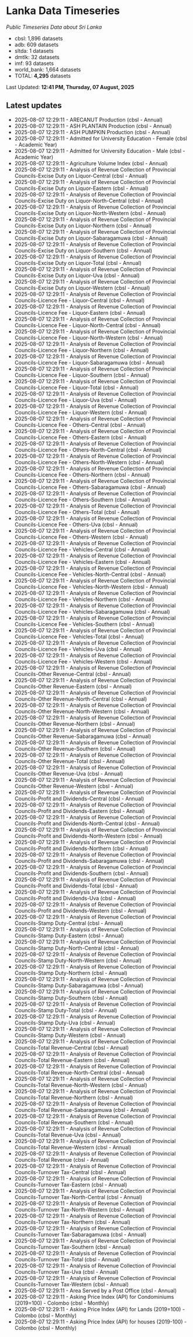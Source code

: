 # Lanka Data Timeseries
*Public Timeseries Data about Sri Lanka*

* cbsl: 1,896 datasets
* adb: 609 datasets
* sltda: 1 datasets
* dmtlk: 32 datasets
* imf: 93 datasets
* world_bank: 1,664 datasets
* TOTAL: **4,295** datasets

Last Updated: **12:41 PM, Thursday, 07 August, 2025**

## Latest updates

* 2025-08-07 12:29:11 - ARECANUT Production (cbsl - Annual)
* 2025-08-07 12:29:11 - ASH PLANTAIN Production (cbsl - Annual)
* 2025-08-07 12:29:11 - ASH PUMPKIN Production (cbsl - Annual)
* 2025-08-07 12:29:11 - Admitted for University Education - Female (cbsl - Academic Year)
* 2025-08-07 12:29:11 - Admitted for University Education - Male (cbsl - Academic Year)
* 2025-08-07 12:29:11 - Agriculture Volume Index (cbsl - Annual)
* 2025-08-07 12:29:11 - Analysis of Revenue Collection of Provincial Councils-Excise Duty on Liquor-Central (cbsl - Annual)
* 2025-08-07 12:29:11 - Analysis of Revenue Collection of Provincial Councils-Excise Duty on Liquor-Eastern (cbsl - Annual)
* 2025-08-07 12:29:11 - Analysis of Revenue Collection of Provincial Councils-Excise Duty on Liquor-North-Central (cbsl - Annual)
* 2025-08-07 12:29:11 - Analysis of Revenue Collection of Provincial Councils-Excise Duty on Liquor-North-Western (cbsl - Annual)
* 2025-08-07 12:29:11 - Analysis of Revenue Collection of Provincial Councils-Excise Duty on Liquor-Northern (cbsl - Annual)
* 2025-08-07 12:29:11 - Analysis of Revenue Collection of Provincial Councils-Excise Duty on Liquor-Sabaragamuwa (cbsl - Annual)
* 2025-08-07 12:29:11 - Analysis of Revenue Collection of Provincial Councils-Excise Duty on Liquor-Southern (cbsl - Annual)
* 2025-08-07 12:29:11 - Analysis of Revenue Collection of Provincial Councils-Excise Duty on Liquor-Total (cbsl - Annual)
* 2025-08-07 12:29:11 - Analysis of Revenue Collection of Provincial Councils-Excise Duty on Liquor-Uva (cbsl - Annual)
* 2025-08-07 12:29:11 - Analysis of Revenue Collection of Provincial Councils-Excise Duty on Liquor-Western (cbsl - Annual)
* 2025-08-07 12:29:11 - Analysis of Revenue Collection of Provincial Councils-Licence Fee - Liquor-Central (cbsl - Annual)
* 2025-08-07 12:29:11 - Analysis of Revenue Collection of Provincial Councils-Licence Fee - Liquor-Eastern (cbsl - Annual)
* 2025-08-07 12:29:11 - Analysis of Revenue Collection of Provincial Councils-Licence Fee - Liquor-North-Central (cbsl - Annual)
* 2025-08-07 12:29:11 - Analysis of Revenue Collection of Provincial Councils-Licence Fee - Liquor-North-Western (cbsl - Annual)
* 2025-08-07 12:29:11 - Analysis of Revenue Collection of Provincial Councils-Licence Fee - Liquor-Northern (cbsl - Annual)
* 2025-08-07 12:29:11 - Analysis of Revenue Collection of Provincial Councils-Licence Fee - Liquor-Sabaragamuwa (cbsl - Annual)
* 2025-08-07 12:29:11 - Analysis of Revenue Collection of Provincial Councils-Licence Fee - Liquor-Southern (cbsl - Annual)
* 2025-08-07 12:29:11 - Analysis of Revenue Collection of Provincial Councils-Licence Fee - Liquor-Total (cbsl - Annual)
* 2025-08-07 12:29:11 - Analysis of Revenue Collection of Provincial Councils-Licence Fee - Liquor-Uva (cbsl - Annual)
* 2025-08-07 12:29:11 - Analysis of Revenue Collection of Provincial Councils-Licence Fee - Liquor-Western (cbsl - Annual)
* 2025-08-07 12:29:11 - Analysis of Revenue Collection of Provincial Councils-Licence Fee - Others-Central (cbsl - Annual)
* 2025-08-07 12:29:11 - Analysis of Revenue Collection of Provincial Councils-Licence Fee - Others-Eastern (cbsl - Annual)
* 2025-08-07 12:29:11 - Analysis of Revenue Collection of Provincial Councils-Licence Fee - Others-North-Central (cbsl - Annual)
* 2025-08-07 12:29:11 - Analysis of Revenue Collection of Provincial Councils-Licence Fee - Others-North-Western (cbsl - Annual)
* 2025-08-07 12:29:11 - Analysis of Revenue Collection of Provincial Councils-Licence Fee - Others-Northern (cbsl - Annual)
* 2025-08-07 12:29:11 - Analysis of Revenue Collection of Provincial Councils-Licence Fee - Others-Sabaragamuwa (cbsl - Annual)
* 2025-08-07 12:29:11 - Analysis of Revenue Collection of Provincial Councils-Licence Fee - Others-Southern (cbsl - Annual)
* 2025-08-07 12:29:11 - Analysis of Revenue Collection of Provincial Councils-Licence Fee - Others-Total (cbsl - Annual)
* 2025-08-07 12:29:11 - Analysis of Revenue Collection of Provincial Councils-Licence Fee - Others-Uva (cbsl - Annual)
* 2025-08-07 12:29:11 - Analysis of Revenue Collection of Provincial Councils-Licence Fee - Others-Western (cbsl - Annual)
* 2025-08-07 12:29:11 - Analysis of Revenue Collection of Provincial Councils-Licence Fee - Vehicles-Central (cbsl - Annual)
* 2025-08-07 12:29:11 - Analysis of Revenue Collection of Provincial Councils-Licence Fee - Vehicles-Eastern (cbsl - Annual)
* 2025-08-07 12:29:11 - Analysis of Revenue Collection of Provincial Councils-Licence Fee - Vehicles-North-Central (cbsl - Annual)
* 2025-08-07 12:29:11 - Analysis of Revenue Collection of Provincial Councils-Licence Fee - Vehicles-North-Western (cbsl - Annual)
* 2025-08-07 12:29:11 - Analysis of Revenue Collection of Provincial Councils-Licence Fee - Vehicles-Northern (cbsl - Annual)
* 2025-08-07 12:29:11 - Analysis of Revenue Collection of Provincial Councils-Licence Fee - Vehicles-Sabaragamuwa (cbsl - Annual)
* 2025-08-07 12:29:11 - Analysis of Revenue Collection of Provincial Councils-Licence Fee - Vehicles-Southern (cbsl - Annual)
* 2025-08-07 12:29:11 - Analysis of Revenue Collection of Provincial Councils-Licence Fee - Vehicles-Total (cbsl - Annual)
* 2025-08-07 12:29:11 - Analysis of Revenue Collection of Provincial Councils-Licence Fee - Vehicles-Uva (cbsl - Annual)
* 2025-08-07 12:29:11 - Analysis of Revenue Collection of Provincial Councils-Licence Fee - Vehicles-Western (cbsl - Annual)
* 2025-08-07 12:29:11 - Analysis of Revenue Collection of Provincial Councils-Other Revenue-Central (cbsl - Annual)
* 2025-08-07 12:29:11 - Analysis of Revenue Collection of Provincial Councils-Other Revenue-Eastern (cbsl - Annual)
* 2025-08-07 12:29:11 - Analysis of Revenue Collection of Provincial Councils-Other Revenue-North-Central (cbsl - Annual)
* 2025-08-07 12:29:11 - Analysis of Revenue Collection of Provincial Councils-Other Revenue-North-Western (cbsl - Annual)
* 2025-08-07 12:29:11 - Analysis of Revenue Collection of Provincial Councils-Other Revenue-Northern (cbsl - Annual)
* 2025-08-07 12:29:11 - Analysis of Revenue Collection of Provincial Councils-Other Revenue-Sabaragamuwa (cbsl - Annual)
* 2025-08-07 12:29:11 - Analysis of Revenue Collection of Provincial Councils-Other Revenue-Southern (cbsl - Annual)
* 2025-08-07 12:29:11 - Analysis of Revenue Collection of Provincial Councils-Other Revenue-Total (cbsl - Annual)
* 2025-08-07 12:29:11 - Analysis of Revenue Collection of Provincial Councils-Other Revenue-Uva (cbsl - Annual)
* 2025-08-07 12:29:11 - Analysis of Revenue Collection of Provincial Councils-Other Revenue-Western (cbsl - Annual)
* 2025-08-07 12:29:11 - Analysis of Revenue Collection of Provincial Councils-Profit and Dividends-Central (cbsl - Annual)
* 2025-08-07 12:29:11 - Analysis of Revenue Collection of Provincial Councils-Profit and Dividends-Eastern (cbsl - Annual)
* 2025-08-07 12:29:11 - Analysis of Revenue Collection of Provincial Councils-Profit and Dividends-North-Central (cbsl - Annual)
* 2025-08-07 12:29:11 - Analysis of Revenue Collection of Provincial Councils-Profit and Dividends-North-Western (cbsl - Annual)
* 2025-08-07 12:29:11 - Analysis of Revenue Collection of Provincial Councils-Profit and Dividends-Northern (cbsl - Annual)
* 2025-08-07 12:29:11 - Analysis of Revenue Collection of Provincial Councils-Profit and Dividends-Sabaragamuwa (cbsl - Annual)
* 2025-08-07 12:29:11 - Analysis of Revenue Collection of Provincial Councils-Profit and Dividends-Southern (cbsl - Annual)
* 2025-08-07 12:29:11 - Analysis of Revenue Collection of Provincial Councils-Profit and Dividends-Total (cbsl - Annual)
* 2025-08-07 12:29:11 - Analysis of Revenue Collection of Provincial Councils-Profit and Dividends-Uva (cbsl - Annual)
* 2025-08-07 12:29:11 - Analysis of Revenue Collection of Provincial Councils-Profit and Dividends-Western (cbsl - Annual)
* 2025-08-07 12:29:11 - Analysis of Revenue Collection of Provincial Councils-Stamp Duty-Central (cbsl - Annual)
* 2025-08-07 12:29:11 - Analysis of Revenue Collection of Provincial Councils-Stamp Duty-Eastern (cbsl - Annual)
* 2025-08-07 12:29:11 - Analysis of Revenue Collection of Provincial Councils-Stamp Duty-North-Central (cbsl - Annual)
* 2025-08-07 12:29:11 - Analysis of Revenue Collection of Provincial Councils-Stamp Duty-North-Western (cbsl - Annual)
* 2025-08-07 12:29:11 - Analysis of Revenue Collection of Provincial Councils-Stamp Duty-Northern (cbsl - Annual)
* 2025-08-07 12:29:11 - Analysis of Revenue Collection of Provincial Councils-Stamp Duty-Sabaragamuwa (cbsl - Annual)
* 2025-08-07 12:29:11 - Analysis of Revenue Collection of Provincial Councils-Stamp Duty-Southern (cbsl - Annual)
* 2025-08-07 12:29:11 - Analysis of Revenue Collection of Provincial Councils-Stamp Duty-Total (cbsl - Annual)
* 2025-08-07 12:29:11 - Analysis of Revenue Collection of Provincial Councils-Stamp Duty-Uva (cbsl - Annual)
* 2025-08-07 12:29:11 - Analysis of Revenue Collection of Provincial Councils-Stamp Duty-Western (cbsl - Annual)
* 2025-08-07 12:29:11 - Analysis of Revenue Collection of Provincial Councils-Total Revenue-Central (cbsl - Annual)
* 2025-08-07 12:29:11 - Analysis of Revenue Collection of Provincial Councils-Total Revenue-Eastern (cbsl - Annual)
* 2025-08-07 12:29:11 - Analysis of Revenue Collection of Provincial Councils-Total Revenue-North-Central (cbsl - Annual)
* 2025-08-07 12:29:11 - Analysis of Revenue Collection of Provincial Councils-Total Revenue-North-Western (cbsl - Annual)
* 2025-08-07 12:29:11 - Analysis of Revenue Collection of Provincial Councils-Total Revenue-Northern (cbsl - Annual)
* 2025-08-07 12:29:11 - Analysis of Revenue Collection of Provincial Councils-Total Revenue-Sabaragamuwa (cbsl - Annual)
* 2025-08-07 12:29:11 - Analysis of Revenue Collection of Provincial Councils-Total Revenue-Southern (cbsl - Annual)
* 2025-08-07 12:29:11 - Analysis of Revenue Collection of Provincial Councils-Total Revenue-Uva (cbsl - Annual)
* 2025-08-07 12:29:11 - Analysis of Revenue Collection of Provincial Councils-Total Revenue-Western (cbsl - Annual)
* 2025-08-07 12:29:11 - Analysis of Revenue Collection of Provincial Councils-Total Revenue (cbsl - Annual)
* 2025-08-07 12:29:11 - Analysis of Revenue Collection of Provincial Councils-Turnover Tax-Central (cbsl - Annual)
* 2025-08-07 12:29:11 - Analysis of Revenue Collection of Provincial Councils-Turnover Tax-Eastern (cbsl - Annual)
* 2025-08-07 12:29:11 - Analysis of Revenue Collection of Provincial Councils-Turnover Tax-North-Central (cbsl - Annual)
* 2025-08-07 12:29:11 - Analysis of Revenue Collection of Provincial Councils-Turnover Tax-North-Western (cbsl - Annual)
* 2025-08-07 12:29:11 - Analysis of Revenue Collection of Provincial Councils-Turnover Tax-Northern (cbsl - Annual)
* 2025-08-07 12:29:11 - Analysis of Revenue Collection of Provincial Councils-Turnover Tax-Sabaragamuwa (cbsl - Annual)
* 2025-08-07 12:29:11 - Analysis of Revenue Collection of Provincial Councils-Turnover Tax-Southern (cbsl - Annual)
* 2025-08-07 12:29:11 - Analysis of Revenue Collection of Provincial Councils-Turnover Tax-Total (cbsl - Annual)
* 2025-08-07 12:29:11 - Analysis of Revenue Collection of Provincial Councils-Turnover Tax-Uva (cbsl - Annual)
* 2025-08-07 12:29:11 - Analysis of Revenue Collection of Provincial Councils-Turnover Tax-Western (cbsl - Annual)
* 2025-08-07 12:29:11 - Area Served by a Post Office (cbsl - Annual)
* 2025-08-07 12:29:11 - Asking Price Index (API) for Condominiums (2019=100) - Colombo (cbsl - Monthly)
* 2025-08-07 12:29:11 - Asking Price Index (API) for Lands (2019=100) - Colombo (cbsl - Monthly)
* 2025-08-07 12:29:11 - Asking Price Index (API) for houses (2019-100) - Colombo (cbsl - Monthly)